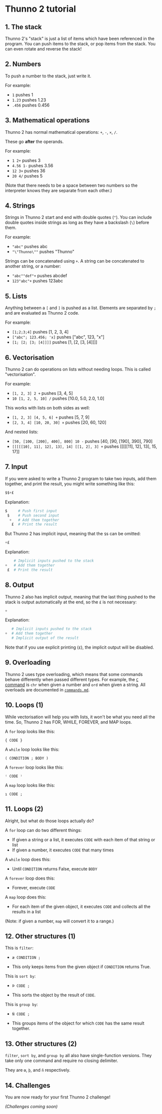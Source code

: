 # Thunno 2 tutorial

## 1. The stack

Thunno 2's "stack" is just a list of items which have been referenced in the program. You can push items to the stack, or pop items from the stack. You can even rotate and reverse the stack!

## 2. Numbers

To push a number to the stack, just write it.

For example:

* `1` pushes 1
* `1.23` pushes 1.23
* `.456` pushes 0.456

## 3. Mathematical operations

Thunno 2 has normal mathematical operations: `+`, `-`, `×`, `/`.

These go **after** the operands.

For example:

* `1 2+` pushes 3
* `4.56 1-` pushes 3.56
* `12 3×` pushes 36
* `20 4/` pushes 5

(Note that there needs to be a space between two numbers so the interpreter knows they are separate from each other.)

## 4. Strings

Strings in Thunno 2 start and end with double quotes (`"`). You can include double quotes inside strings as long as they have a backslash (`\`) before them.

For example:

* `"abc"` pushes abc
* `"\"Thunno\""` pushes "Thunno"

Strings can be concatenated using `+`. A string can be concatenated to another string, or a number:

* `"abc""def"+` pushes abcdef
* `123"abc"+` pushes 123abc

## 5. Lists

Anything between a `[` and `]` is pushed as a list. Elements are separated by `;` and are evaluated as Thunno 2 code.

For example:

* `[1;2;3;4]` pushes [1, 2, 3, 4]
* `["abc"; 123.456; 'x]` pushes ["abc", 123, "x"]
* `[1; [2; [3; [4]]]]` pushes [1, [2, [3, [4]]]]

## 6. Vectorisation

Thunno 2 can do operations on lists without needing loops. This is called "vectorisation".

For example:

* `[1, 2, 3] 2 +` pushes [3, 4, 5]
* `10 [1, 2, 5, 10] /` pushes [10.0, 5.0, 2.0, 1.0]

This works with lists on both sides as well:

* `[1, 2, 3] [4, 5, 6] +` pushes [5, 7, 9]
* `[2, 3, 4] [10, 20, 30] ×` pushes [20, 60, 120]

And nested lists:

* `[50, [100, [200], 400], 800] 10 -` pushes [40, [90, [190], 390], 790]
* `[[[[[10], 11], 12], 13], 14] [[1, 2], 3] +` pushes [[[[[11], 12], 13], 15, 17]]

## 7. Input

If you were asked to write a Thunno 2 program to take two inputs, add them together, and print the result, you might write something like this:

```python
$$+£
```

Explanation:

```python
$     # Push first input
 $    # Push second input
  +   # Add them together
   £  # Print the result
```

But Thunno 2 has implicit input, meaning that the `$`s can be omitted:

```python
+£
```

Explanation:

```python
    # Implicit inputs pushed to the stack
+   # Add them together
 £  # Print the result
```

## 8. Output

Thunno 2 also has implicit output, meaning that the last thing pushed to the stack is output automatically at the end, so the `£` is not necessary:

```python
+
```

Explanation:

```python
   # Implicit inputs pushed to the stack
+  # Add them together
   # Implicit output of the result
```

Note that if you use explicit printing (`£`), the implicit output will be disabled.

## 9. Overloading

Thunno 2 uses type overloading, which means that some commands behave differently when passed different types. For example, the [`C` command](https://github.com/Thunno/Thunno2/blob/main/docs/commands.md#c-chr--ord) is `chr` when given a number and `ord` when given a string. All overloads are documented in [`commands.md`](https://github.com/Thunno/Thunno2/blob/main/docs/commands.md).

## 10. Loops (1)

While vectorisation will help you with lists, it won't be what you need all the time. So, Thunno 2 has FOR, WHILE, FOREVER, and MAP loops.

A `for` loop looks like this:

```
{ CODE }
```

A `while` loop looks like this:

```
( CONDITION ; BODY )
```

A `forever` loop looks like this:

```
⁽ CODE ⁾
```

A `map` loop looks like this:

```
ı CODE ;
```

## 11. Loops (2)

Alright, but what do those loops actually do?

A `for` loop can do two different things:

* If given a string or a list, it executes `CODE` with each item of that string or list
* If given a number, it executes `CODE` that many times

A `while` loop does this:

* Until `CONDITION` returns False, execute `BODY`

A `forever` loop does this:

* Forever, execute `CODE`

A `map` loop does this:

* For each item of the given object, it executes `CODE` and collects all the results in a list

(Note: if given a number, `map` will convert it to a range.)

## 12. Other structures (1)

This is `filter`:
  
* <pre><code>æ CONDITION ;</code></pre>

* This only keeps items from the given object if `CONDITION` returns True.

This is `sort by`:

* <pre><code>Þ CODE ;</code></pre>

* This sorts the object by the result of `CODE`.

This is `group by`:

* <pre><code>Ñ CODE ;</code></pre>

* This groups items of the object for which `CODE` has the same result together.

## 13. Other structures (2)

`filter`, `sort by`, and `group by` all also have single-function versions. They take only one command and require no closing delimiter.

They are `œ`, `þ`, and `ñ` respectively.

## 14. Challenges

You are now ready for your first Thunno 2 challenge!

*(Challenges coming soon)*